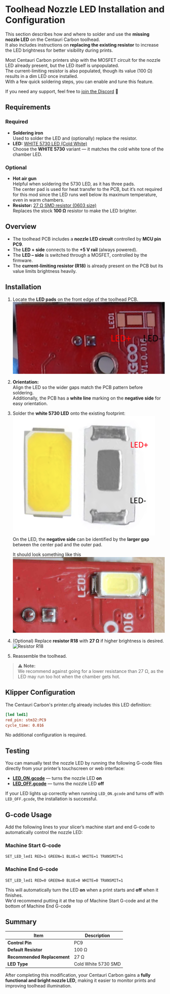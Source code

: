 # Toolhead Nozzle LED Installation and Configuration

This section describes how and where to solder and use the **missing nozzle LED** on the Centauri Carbon toolhead.  
It also includes instructions on **replacing the existing resistor** to increase the LED brightness for better visibility during prints.

Most Centauri Carbon printers ship with the MOSFET circuit for the nozzle LED already present, but the LED itself is unpopulated.  
The current-limiting resistor is also populated, though its value (100 Ω) results in a dim LED once installed.  
With a few quick soldering steps, you can enable and tune this feature.

If you need any support, feel free to [join the Discord](https://discord.gg/t6Cft3wNJ3) 💬


## Requirements

### Required
- **Soldering iron**  
  Used to solder the LED and (optionally) replace the resistor.
- **LED:** [WHITE 5730 LED (Cold White)](https://aliexpress.com/item/1005005760920669.html)   
  Choose the **WHITE 5730** variant — it matches the cold white tone of the chamber LED.

### Optional
- **Hot air gun**  
  Helpful when soldering the 5730 LED, as it has three pads.  
  The center pad is used for heat transfer to the PCB, but it’s not required for this mod since the LED runs well below its maximum temperature, even in warm chambers.
- **Resistor:** [27 Ω SMD resistor (0603 size)](https://aliexpress.com/item/1005005677654015.html)  
  Replaces the stock **100 Ω** resistor to make the LED brighter.


## Overview

- The toolhead PCB includes a **nozzle LED circuit** controlled by **MCU pin PC9**.  
- The **LED + side** connects to the **+5 V rail** (always powered).  
- The **LED – side** is switched through a MOSFET, controlled by the firmware.  
- The **current-limiting resistor (R18)** is already present on the PCB but its value limits brightness heavily.


## Installation

1. Locate the **LED pads** on the front edge of the toolhead PCB. 
![PCB LED pads](PCB_LED.png) 
2. **Orientation:**  
   Align the LED so the wider gaps match the PCB pattern before soldering.   
   Additionally, the PCB has a **white line** marking on the **negative side** for easy orientation.  
   
3. Solder the **white 5730 LED** onto the existing footprint:  
   ![LED placement](LED.png)  
    On the LED, the **negative side** can be identified by the **larger gap** between the center pad and the outer pad.  

    It should look something like this
    ![LED Soldered](LED_SOLDERED.png)
4. (Optional) Replace **resistor R18** with **27 Ω** if higher brightness is desired.  
    ![Resistor R18](R18.png)
5. Reassemble the toolhead.

> ⚠️ **Note:**  
> We recommend against going for a lower resistance than 27 Ω, as the LED may run too hot when the chamber gets hot.


## Klipper Configuration

The Centauri Carbon's printer.cfg already includes this LED definition:

```ini
[led led1]
red_pin: stm32:PC9
cycle_time: 0.016
```

No additional configuration is required.


## Testing
You can manually test the nozzle LED by running the following G-code files directly from your printer’s touchscreen or web interface:

- [**LED_ON.gcode**](LED_ON.gcode) — turns the nozzle LED **on**  
- [**LED_OFF.gcode**](LED_OFF.gcode) — turns the nozzle LED **off**

If your LED lights up correctly when running `LED_ON.gcode` and turns off with `LED_OFF.gcode`, the installation is successful.


## G-code Usage

Add the following lines to your slicer’s machine start and end G-code to automatically control the nozzle LED:


### Machine Start G-code
```gcode
SET_LED_led1 RED=1 GREEN=1 BLUE=1 WHITE=1 TRANSMIT=1
```


### Machine End G-code
```gcode
SET_LED_led1 RED=0 GREEN=0 BLUE=0 WHITE=0 TRANSMIT=1
```

This will automatically turn the LED **on** when a print starts and **off** when it finishes.  
We'd recommend putting it at the top of Machine Start G-code and at the bottom of Machine End G-code


## Summary

| Item | Description |
|------|--------------|
| **Control Pin** | PC9 |
| **Default Resistor** | 100 Ω |
| **Recommended Replacement** | 27 Ω |
| **LED Type** | Cold White 5730 SMD |



After completing this modification, your Centauri Carbon gains a **fully functional and bright nozzle LED**, making it easier to monitor prints and improving toolhead illumination.
